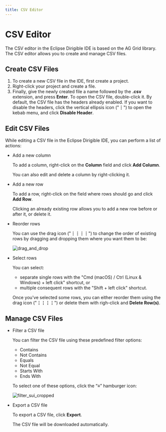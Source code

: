 ```yaml
---
title: CSV Editor
---
```


CSV Editor
===

The CSV editor in the Eclipse Dirigible IDE is based on the AG Grid library. The CSV editor allows you to create and manage CSV files.

## Create CSV Files
1. To create a new CSV file in the IDE, first create a project.
2. Right-click your project and create a file.
3. Finally, give the newly created file a name followed by the **.csv** extension, and press **Enter**.
To open the CSV file, double-click it. By default, the CSV file has the headers already enabled. If you want to disable the headers, click the vertical ellipsis icon ("**⋮**") to open the kebab menu, and click **Disable Header**.

## Edit CSV Files

While editing a CSV file in the Eclipse Dirigible IDE, you can perform a list of actions:

- Add a new column

  To add a column, right-click on the **Column** field and click **Add Column**.
  
  You can also edit and delete a column by right-clicking it.

- Add a new row

  To add a row, right-click on the field where rows should go and click **Add Row**.
  
  Clicking an already existing row allows you to add a new row before or after it, or delete it.

- Reorder rows

  You can use the drag icon ("**⋮⋮⋮⋮**") to change the order of existing rows by dragging and dropping them where you want them to be:
  
  ![drag_and_drop](https://user-images.githubusercontent.com/20664881/129908220-8ebc86de-59a2-4920-9e91-9b68620d173a.png)
  
- Select rows

  You can select:
  - separate single rows with the "Cmd (macOS) / Ctrl (Linux & Windows) + left click" shortcut, or
  - multiple consequent rows with the "Shift + left click" shortcut.

  Once you've selected some rows, you can either reorder them using the drag icon ("**⋮⋮⋮⋮**") or delete them with righ-click and **Delete Row(s)**.
  
## Manage CSV Files

- Filter a CSV file

  You can filter the CSV file using these predefined filter options:
  
  - Contains
  - Not Contains
  - Equals
  - Not Equal
  - Starts With
  - Ends With

  To select one of these options, click the “**≡**” hamburger icon:
  
  ![filter_sui_cropped](https://user-images.githubusercontent.com/20664881/129907389-d161a5d5-f960-4e66-a3d8-81a7539834ee.png)
  
- Export a CSV file

  To export a CSV file, click **Export**.
  
  The CSV file will be downloaded automatically.

